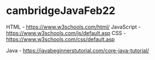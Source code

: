 # cambridgeJavaFeb22

HTML - https://www.w3schools.com/html/
JavaScript - https://www.w3schools.com/js/default.asp
CSS - https://www.w3schools.com/css/default.asp

Java - https://javabeginnerstutorial.com/core-java-tutorial/

